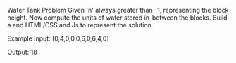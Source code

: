 Water Tank Problem
Given 'n' always greater than -1, representing the block height. 
Now compute the units of water stored in-between the blocks. 
Build a and HTML/CSS and Js to represent the solution.

Example
Input:
[0,4,0,0,0,6,0,6,4,0]

Output:
18
